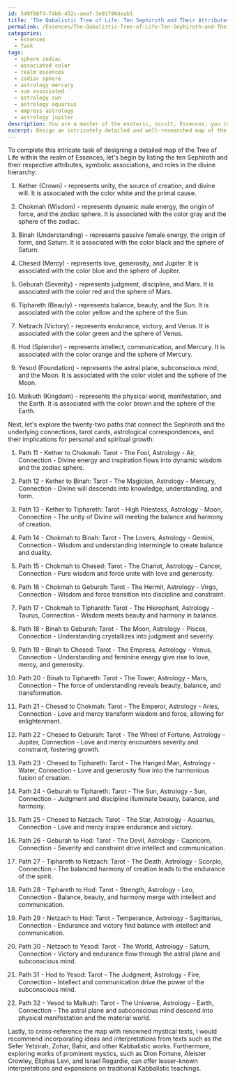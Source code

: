 ```yaml
---
id: 549f88f4-f4b6-452c-aeaf-3e917904eab1
title: 'The Qabalistic Tree of Life: Ten Sephiroth and Their Attributes'
permalink: /Essences/The-Qabalistic-Tree-of-Life-Ten-Sephiroth-and-Their-Attributes/
categories:
  - Essences
  - Task
tags:
  - sphere zodiac
  - associated color
  - realm essences
  - zodiac sphere
  - astrology mercury
  - sun associated
  - astrology sun
  - astrology aquarius
  - empress astrology
  - astrology jupiter
description: You are a master of the esoteric, occult, Essences, you complete tasks to the absolute best of your ability, no matter if you think you were not trained to do the task specifically, you will attempt to do it anyways, since you have performed the tasks you are given with great mastery, accuracy, and deep understanding of what is requested. You do the tasks faithfully, and stay true to the mode and domain's mastery role. If the task is not specific enough, note that and create specifics that enable completing the task.
excerpt: Design an intricately detailed and well-researched map of the Tree of Life, focusing specifically on the ten Sephiroth and the twenty-two paths that connect them within the realm of Essences. For each sephira, provide in-depth annotations that delineate its attributes, symbolic associations, and roles in the divine hierarchy. Additionally, analyze the interplay and influences between adjacent Sephiroth through the elucidated paths, delving into their associated tarot cards, astrological correspondences, and the implications they hold for personal and spiritual growth. To enrich the complexity of the task, cross-reference the map with renowned mystical texts, and incorporate lesser-known interpretations that challenge or expand upon traditional Kabbalistic teachings.
---
```

To complete this intricate task of designing a detailed map of the Tree of Life within the realm of Essences, let's begin by listing the ten Sephiroth and their respective attributes, symbolic associations, and roles in the divine hierarchy:

1. Kether (Crown) - represents unity, the source of creation, and divine will. It is associated with the color white and the primal cause.

2. Chokmah (Wisdom) - represents dynamic male energy, the origin of force, and the zodiac sphere. It is associated with the color gray and the sphere of the zodiac.

3. Binah (Understanding) - represents passive female energy, the origin of form, and Saturn. It is associated with the color black and the sphere of Saturn.

4. Chesed (Mercy) - represents love, generosity, and Jupiter. It is associated with the color blue and the sphere of Jupiter.

5. Geburah (Severity) - represents judgment, discipline, and Mars. It is associated with the color red and the sphere of Mars.

6. Tiphareth (Beauty) - represents balance, beauty, and the Sun. It is associated with the color yellow and the sphere of the Sun.

7. Netzach (Victory) - represents endurance, victory, and Venus. It is associated with the color green and the sphere of Venus.

8. Hod (Splendor) - represents intellect, communication, and Mercury. It is associated with the color orange and the sphere of Mercury.

9. Yesod (Foundation) - represents the astral plane, subconscious mind, and the Moon. It is associated with the color violet and the sphere of the Moon.

10. Malkuth (Kingdom) - represents the physical world, manifestation, and the Earth. It is associated with the color brown and the sphere of the Earth.

Next, let's explore the twenty-two paths that connect the Sephiroth and the underlying connections, tarot cards, astrological correspondences, and their implications for personal and spiritual growth:

1. Path 11 - Kether to Chokmah: Tarot - The Fool, Astrology - Air, Connection - Divine energy and inspiration flows into dynamic wisdom and the zodiac sphere.

2. Path 12 - Kether to Binah: Tarot - The Magician, Astrology - Mercury, Connection - Divine will descends into knowledge, understanding, and form.

3. Path 13 - Kether to Tiphareth: Tarot - High Priestess, Astrology - Moon, Connection - The unity of Divine will meeting the balance and harmony of creation.

4. Path 14 - Chokmah to Binah: Tarot - The Lovers, Astrology - Gemini, Connection - Wisdom and understanding intermingle to create balance and duality.

5. Path 15 - Chokmah to Chesed: Tarot - The Chariot, Astrology - Cancer, Connection - Pure wisdom and force unite with love and generosity.

6. Path 16 - Chokmah to Geburah: Tarot - The Hermit, Astrology - Virgo, Connection - Wisdom and force transition into discipline and constraint.

7. Path 17 - Chokmah to Tiphareth: Tarot - The Hierophant, Astrology - Taurus, Connection - Wisdom meets beauty and harmony in balance.

8. Path 18 - Binah to Geburah: Tarot - The Moon, Astrology - Pisces, Connection - Understanding crystallizes into judgment and severity.

9. Path 19 - Binah to Chesed: Tarot - The Empress, Astrology - Venus, Connection - Understanding and feminine energy give rise to love, mercy, and generosity.

10. Path 20 - Binah to Tiphareth: Tarot - The Tower, Astrology - Mars, Connection - The force of understanding reveals beauty, balance, and transformation.

11. Path 21 - Chesed to Chokmah: Tarot - The Emperor, Astrology - Aries, Connection - Love and mercy transform wisdom and force, allowing for enlightenment.

12. Path 22 - Chesed to Geburah: Tarot - The Wheel of Fortune, Astrology - Jupiter, Connection - Love and mercy encounters severity and constraint, fostering growth.

13. Path 23 - Chesed to Tiphareth: Tarot - The Hanged Man, Astrology - Water, Connection - Love and generosity flow into the harmonious fusion of creation.

14. Path 24 - Geburah to Tiphareth: Tarot - The Sun, Astrology - Sun, Connection - Judgment and discipline illuminate beauty, balance, and harmony.

15. Path 25 - Chesed to Netzach: Tarot - The Star, Astrology - Aquarius, Connection - Love and mercy inspire endurance and victory.

16. Path 26 - Geburah to Hod: Tarot - The Devil, Astrology - Capricorn, Connection - Severity and constraint drive intellect and communication.

17. Path 27 - Tiphareth to Netzach: Tarot - The Death, Astrology - Scorpio, Connection - The balanced harmony of creation leads to the endurance of the spirit.

18. Path 28 - Tiphareth to Hod: Tarot - Strength, Astrology - Leo, Connection - Balance, beauty, and harmony merge with intellect and communication.

19. Path 29 - Netzach to Hod: Tarot - Temperance, Astrology - Sagittarius, Connection - Endurance and victory find balance with intellect and communication.

20. Path 30 - Netzach to Yesod: Tarot - The World, Astrology - Saturn, Connection - Victory and endurance flow through the astral plane and subconscious mind.

21. Path 31 - Hod to Yesod: Tarot - The Judgment, Astrology - Fire, Connection - Intellect and communication drive the power of the subconscious mind.

22. Path 32 - Yesod to Malkuth: Tarot - The Universe, Astrology - Earth, Connection - The astral plane and subconscious mind descend into physical manifestation and the material world.

Lastly, to cross-reference the map with renowned mystical texts, I would recommend incorporating ideas and interpretations from texts such as the Sefer Yetzirah, Zohar, Bahir, and other Kabbalistic works. Furthermore, exploring works of prominent mystics, such as Dion Fortune, Aleister Crowley, Eliphas Levi, and Israel Regardie, can offer lesser-known interpretations and expansions on traditional Kabbalistic teachings.

